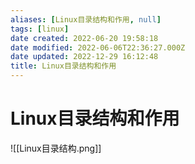 ```yaml
---
aliases: [Linux目录结构和作用, null]
tags: [linux]
date created: 2022-06-20 19:58:18
date modified: 2022-06-06T22:36:27.000Z
date updated: 2022-12-29 16:12:48
title: Linux目录结构和作用
---
```


# Linux目录结构和作用

![[Linux目录结构.png]]
